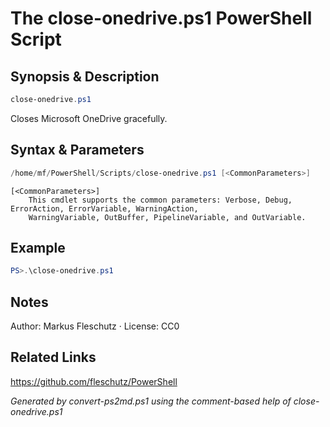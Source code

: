 # The close-onedrive.ps1 PowerShell Script

## Synopsis & Description
```powershell
close-onedrive.ps1
```

Closes Microsoft OneDrive gracefully.

## Syntax & Parameters
```powershell
/home/mf/PowerShell/Scripts/close-onedrive.ps1 [<CommonParameters>]
```

```
[<CommonParameters>]
    This cmdlet supports the common parameters: Verbose, Debug, ErrorAction, ErrorVariable, WarningAction, 
    WarningVariable, OutBuffer, PipelineVariable, and OutVariable.
```

## Example
```powershell
PS>.\close-onedrive.ps1
```


## Notes
Author: Markus Fleschutz · License: CC0

## Related Links
https://github.com/fleschutz/PowerShell

*Generated by convert-ps2md.ps1 using the comment-based help of close-onedrive.ps1*
